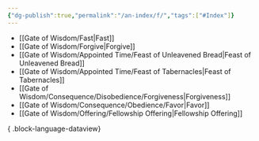 ```yaml
---
{"dg-publish":true,"permalink":"/an-index/f/","tags":["#Index"]}
---
```



- [[Gate of Wisdom/Fast\|Fast]]
- [[Gate of Wisdom/Forgive\|Forgive]]
- [[Gate of Wisdom/Appointed Time/Feast of Unleavened Bread\|Feast of Unleavened Bread]]
- [[Gate of Wisdom/Appointed Time/Feast of Tabernacles\|Feast of Tabernacles]]
- [[Gate of Wisdom/Consequence/Disobedience/Forgiveness\|Forgiveness]]
- [[Gate of Wisdom/Consequence/Obedience/Favor\|Favor]]
- [[Gate of Wisdom/Offering/Fellowship Offering\|Fellowship Offering]]

{ .block-language-dataview}